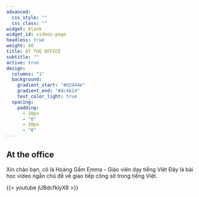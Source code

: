 ```yaml
---
advanced:
  css_style: ""
  css_class: ""
widget: blank
widget_id: videos-page
headless: true
weight: 40
title: AT THE OFFICE
subtitle: ""
active: true
design:
  columns: "1"
  background:
    gradient_start: "#d2944e"
    gradient_end: "#dc4614"
    text_color_light: true
  spacing:
    padding:
      - 20px
      - "0"
      - 20px
      - "0"
---
```

## At the office

Xin chào bạn, cô là Hoàng Gấm Emma - Giáo viên dạy tiếng Việt
Đây là bài học video ngắn chủ đề về giao tiếp công sở trong tiếng Việt.

{{< youtube jUBdcfkiyX8 >}}

</br>
